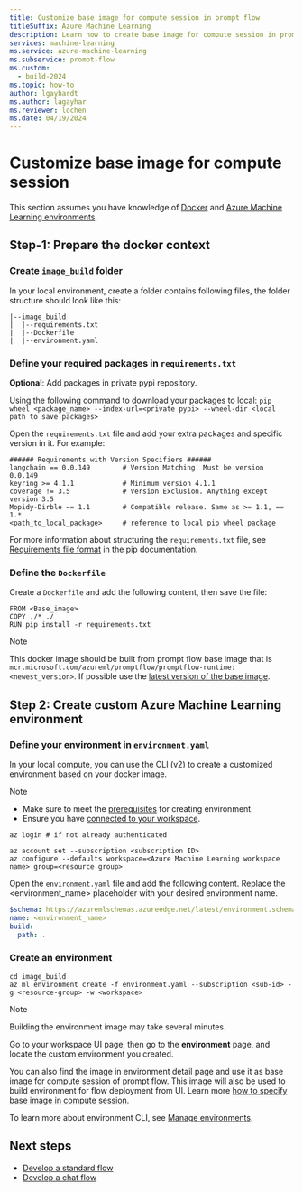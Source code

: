 ```yaml
---
title: Customize base image for compute session in prompt flow
titleSuffix: Azure Machine Learning
description: Learn how to create base image for compute session in prompt flow with Azure Machine Learning studio.
services: machine-learning
ms.service: azure-machine-learning
ms.subservice: prompt-flow
ms.custom:
  - build-2024
ms.topic: how-to
author: lgayhardt
ms.author: lagayhar
ms.reviewer: lochen
ms.date: 04/19/2024
---
```


# Customize base image for compute session

This section assumes you have knowledge of [Docker](https://www.docker.com/) and [Azure Machine Learning environments](../concept-environments.md).

## Step-1: Prepare the docker context

### Create `image_build` folder

In your local environment, create a folder contains following files, the folder structure should look like this:

```
|--image_build
|  |--requirements.txt
|  |--Dockerfile
|  |--environment.yaml
```

### Define your required packages in `requirements.txt`

**Optional**: Add packages in private pypi repository.

Using the following command to download your packages to local: `pip wheel <package_name> --index-url=<private pypi> --wheel-dir <local path to save packages>`

Open the `requirements.txt` file and add your extra packages and specific version in it.  For example:

```
###### Requirements with Version Specifiers ######
langchain == 0.0.149        # Version Matching. Must be version 0.0.149
keyring >= 4.1.1            # Minimum version 4.1.1
coverage != 3.5             # Version Exclusion. Anything except version 3.5
Mopidy-Dirble ~= 1.1        # Compatible release. Same as >= 1.1, == 1.*
<path_to_local_package>     # reference to local pip wheel package
```

For more information about structuring the `requirements.txt` file, see [Requirements file format](https://pip.pypa.io/en/stable/reference/requirements-file-format/) in the pip documentation.

### Define the `Dockerfile`

Create a `Dockerfile` and add the following content, then save the file:

```
FROM <Base_image>
COPY ./* ./
RUN pip install -r requirements.txt
```

> [!NOTE]
> This docker image should be built from prompt flow base image that is `mcr.microsoft.com/azureml/promptflow/promptflow-runtime:<newest_version>`. If possible use the [latest version of the base image](https://mcr.microsoft.com/v2/azureml/promptflow/promptflow-runtime/tags/list). 

## Step 2: Create custom Azure Machine Learning environment 

### Define your environment in `environment.yaml`

In your local compute, you can use the CLI (v2) to create a customized environment based on your docker image.

> [!NOTE]
> - Make sure to meet the [prerequisites](../how-to-manage-environments-v2.md#prerequisites) for creating environment.
> - Ensure you have [connected to your workspace](../how-to-manage-environments-v2.md?#connect-to-the-workspace).


```shell
az login # if not already authenticated

az account set --subscription <subscription ID>
az configure --defaults workspace=<Azure Machine Learning workspace name> group=<resource group>
```

Open the `environment.yaml` file and add the following content. Replace the <environment_name> placeholder with your desired environment name.

```yaml
$schema: https://azuremlschemas.azureedge.net/latest/environment.schema.json
name: <environment_name>
build:
  path: .
```

### Create an environment

```shell
cd image_build
az ml environment create -f environment.yaml --subscription <sub-id> -g <resource-group> -w <workspace>
```

> [!NOTE]
> Building the environment image may take several minutes.

Go to your workspace UI page, then go to the **environment** page, and locate the custom environment you created. 

You can also find the image in environment detail page and use it as base image for compute session of prompt flow. This image will also be used to build environment for flow deployment from UI. Learn more [how to specify base image in compute session](how-to-manage-compute-session.md#change-the-base-image-for-compute-session).

To learn more about environment CLI, see [Manage environments](../how-to-manage-environments-v2.md#manage-environments).


## Next steps

- [Develop a standard flow](how-to-develop-a-standard-flow.md)
- [Develop a chat flow](how-to-develop-a-chat-flow.md)

